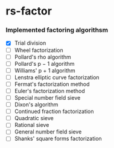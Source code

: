# rs-factor

### Implemented factoring algorithsm

- [x] Trial division
- [ ] Wheel factorization
- [ ] Pollard's rho algorithm
- [ ] Pollard's p − 1 algorithm
- [ ] Williams' p + 1 algorithm
- [ ] Lenstra elliptic curve factorization
- [ ] Fermat's factorization method
- [ ] Euler's factorization method
- [ ] Special number field sieve
- [ ] Dixon's algorithm
- [ ] Continued fraction factorization
- [ ] Quadratic sieve
- [ ] Rational sieve
- [ ] General number field sieve
- [ ] Shanks' square forms factorization